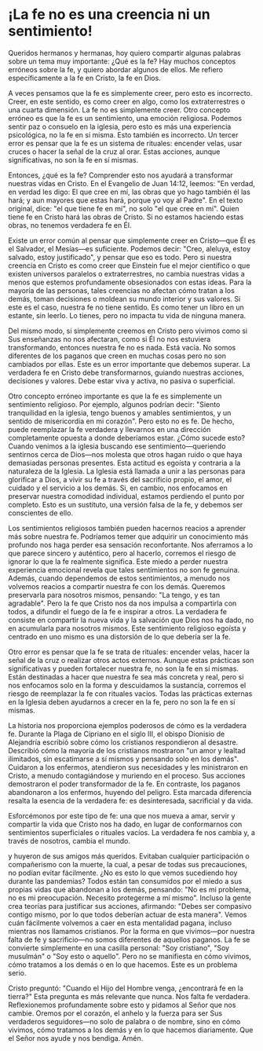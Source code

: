 # ¡La fe no es una creencia ni un sentimiento!  

Queridos hermanos y hermanas, hoy quiero compartir algunas palabras sobre un tema muy importante: ¿Qué es la fe? Hay muchos conceptos erróneos sobre la fe, y quiero abordar algunos de ellos. Me refiero específicamente a la fe en Cristo, la fe en Dios.  

A veces pensamos que la fe es simplemente creer, pero esto es incorrecto. Creer, en este sentido, es como creer en algo, como los extraterrestres o una cuarta dimensión. La fe no es simplemente creer. Otro concepto erróneo es que la fe es un sentimiento, una emoción religiosa. Podemos sentir paz o consuelo en la iglesia, pero esto es más una experiencia psicológica, no la fe en sí misma. Esto también es incorrecto. Un tercer error es pensar que la fe es un sistema de rituales: encender velas, usar cruces o hacer la señal de la cruz al orar. Estas acciones, aunque significativas, no son la fe en sí mismas.  

Entonces, ¿qué es la fe? Comprender esto nos ayudará a transformar nuestras vidas en Cristo. En el Evangelio de Juan 14:12, leemos: "En verdad, en verdad les digo: El que cree en mí, las obras que yo hago también él las hará; y aun mayores que estas hará, porque yo voy al Padre". En el texto original, dice: "el que tiene fe en mí", no solo "el que cree en mí". Quien tiene fe en Cristo hará las obras de Cristo. Si no estamos haciendo estas obras, no tenemos verdadera fe en Él.  

Existe un error común al pensar que simplemente creer en Cristo—que Él es el Salvador, el Mesías—es suficiente. Podemos decir: "Creo, aleluya, estoy salvado, estoy justificado", y pensar que eso es todo. Pero si nuestra creencia en Cristo es como creer que Einstein fue el mejor científico o que existen universos paralelos o extraterrestres, no cambia nuestras vidas a menos que estemos profundamente obsesionados con estas ideas. Para la mayoría de las personas, tales creencias no afectan cómo tratan a los demás, toman decisiones o moldean su mundo interior y sus valores. Si este es el caso, nuestra fe no tiene sentido. Es como tener un libro en un estante, sin leerlo. Lo tienes, pero no impacta tu vida de ninguna manera.  

Del mismo modo, si simplemente creemos en Cristo pero vivimos como si Sus enseñanzas no nos afectaran, como si Él no nos estuviera transformando, entonces nuestra fe no es nada. Está vacía. No somos diferentes de los paganos que creen en muchas cosas pero no son cambiados por ellas. Este es un error importante que debemos superar. La verdadera fe en Cristo debe transformarnos, guiando nuestras acciones, decisiones y valores. Debe estar viva y activa, no pasiva o superficial.  

Otro concepto erróneo importante es que la fe es simplemente un sentimiento religioso. Por ejemplo, algunos podrían decir: "Siento tranquilidad en la iglesia, tengo buenos y amables sentimientos, y un sentido de misericordia en mi corazón". Pero esto no es fe. De hecho, puede reemplazar la fe verdadera y llevarnos en una dirección completamente opuesta a donde deberíamos estar. ¿Cómo sucede esto? Cuando venimos a la iglesia buscando ese sentimiento—queriendo sentirnos cerca de Dios—nos molesta que otros hagan ruido o que haya demasiadas personas presentes. Esta actitud es egoísta y contraria a la naturaleza de la Iglesia. La Iglesia está llamada a unir a las personas para glorificar a Dios, a vivir su fe a través del sacrificio propio, el amor, el cuidado y el servicio a los demás. Si, en cambio, nos enfocamos en preservar nuestra comodidad individual, estamos perdiendo el punto por completo. Esto es un sustituto, una versión falsa de la fe, y debemos ser conscientes de ello.  

Los sentimientos religiosos también pueden hacernos reacios a aprender más sobre nuestra fe. Podríamos temer que adquirir un conocimiento más profundo nos haga perder esa sensación reconfortante. Nos aferramos a lo que parece sincero y auténtico, pero al hacerlo, corremos el riesgo de ignorar lo que la fe realmente significa. Este miedo a perder nuestra experiencia emocional revela que tales sentimientos no son fe genuina. Además, cuando dependemos de estos sentimientos, a menudo nos volvemos reacios a compartir nuestra fe con los demás. Queremos preservarla para nosotros mismos, pensando: "La tengo, y es tan agradable". Pero la fe que Cristo nos da nos impulsa a compartirla con todos, a difundir el fuego de la fe e inspirar a otros. La verdadera fe consiste en compartir la nueva vida y la salvación que Dios nos ha dado, no en acumularla para nosotros mismos. Este sentimiento religioso egoísta y centrado en uno mismo es una distorsión de lo que debería ser la fe.  

Otro error es pensar que la fe se trata de rituales: encender velas, hacer la señal de la cruz o realizar otros actos externos. Aunque estas prácticas son significativas y pueden fortalecer nuestra fe, no son la fe en sí mismas. Están destinadas a hacer que nuestra fe sea más concreta y real, pero si nos enfocamos solo en la forma y descuidamos la sustancia, corremos el riesgo de reemplazar la fe con rituales vacíos. Todas las prácticas externas en la Iglesia deben ayudarnos a crecer en la fe, pero no son la fe en sí mismas.  

La historia nos proporciona ejemplos poderosos de cómo es la verdadera fe. Durante la Plaga de Cipriano en el siglo III, el obispo Dionisio de Alejandría escribió sobre cómo los cristianos respondieron al desastre. Describió cómo la mayoría de los cristianos mostraron "un amor y lealtad ilimitados, sin escatimarse a sí mismos y pensando solo en los demás". Cuidaron a los enfermos, atendieron sus necesidades y les ministraron en Cristo, a menudo contagiándose y muriendo en el proceso. Sus acciones demostraron el poder transformador de la fe. En contraste, los paganos abandonaron a los enfermos, huyendo del peligro. Esta marcada diferencia resalta la esencia de la verdadera fe: es desinteresada, sacrificial y da vida.  

Esforcémonos por este tipo de fe: una que nos mueva a amar, servir y compartir la vida que Cristo nos ha dado, en lugar de conformarnos con sentimientos superficiales o rituales vacíos. La verdadera fe nos cambia y, a través de nosotros, cambia el mundo.

y huyeron de sus amigos más queridos. Evitaban cualquier participación o compañerismo con la muerte, la cual, a pesar de todas sus precauciones, no podían evitar fácilmente. ¿No es esto lo que vemos sucediendo hoy durante las pandemias? Todos están tan consumidos por el miedo a sus propias vidas que abandonan a los demás, pensando: "No es mi problema, no es mi preocupación. Necesito protegerme a mí mismo". Incluso la gente crea teorías para justificar sus acciones, afirmando: "Debes ser compasivo contigo mismo, por lo que todos deberían actuar de esta manera". Vemos cuán fácilmente volvemos a caer en esta mentalidad pagana, incluso mientras nos llamamos cristianos. Por la forma en que vivimos—por nuestra falta de fe y sacrificio—no somos diferentes de aquellos paganos. La fe se convierte simplemente en una casilla personal: "Soy cristiano", "Soy musulmán" o "Soy esto o aquello". Pero no se manifiesta en cómo vivimos, cómo tratamos a los demás o en lo que hacemos. Este es un problema serio.

Cristo preguntó: "Cuando el Hijo del Hombre venga, ¿encontrará fe en la tierra?" Esta pregunta es más relevante que nunca. Nos falta fe verdadera. Reflexionemos profundamente sobre esto y pidamos al Señor que nos cambie. Oremos por el corazón, el anhelo y la fuerza para ser Sus verdaderos seguidores—no solo de palabra o de nombre, sino en cómo vivimos, cómo tratamos a los demás y en lo que hacemos diariamente. Que el Señor nos ayude y nos bendiga. Amén.


